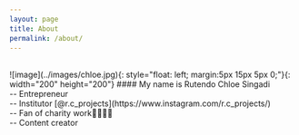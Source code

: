 ```yaml
---
layout: page
title: About
permalink: /about/
---
```


<br>
![image](../images/chloe.jpg){: style="float: left; margin:5px 15px 5px 0;"}{: width="200" height="200"}
#### My name is Rutendo Chloe Singadi <br>
-- Entrepreneur <br>
-- Institutor [@r.c_projects](https://www.instagram.com/r.c_projects/) <br>
-- Fan of charity work👨‍👩‍👧‍👧 <br>
-- Content creator<br>
<br>
<br>
<br>
<br>
